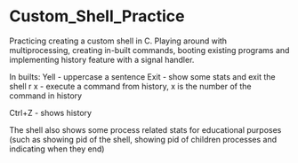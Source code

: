 # Custom_Shell_Practice
Practicing creating a custom shell in C. Playing around with multiprocessing, creating in-built commands, booting existing programs and implementing history feature with a signal handler.

In builts:
Yell - uppercase a sentence
Exit - show some stats and exit the shell
r x - execute a command from history, x is the number of the command in history

Ctrl+Z - shows history

The shell also shows some process related stats for educational purposes (such as showing pid of the shell, showing pid of children processes and indicating when they end)
